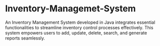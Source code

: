# Inventory-Managemet-System
An Inventory Management System developed in Java integrates essential functionalities to streamline inventory control processes effectively. This system empowers users to add, update, delete, search, and generate reports seamlessly.
